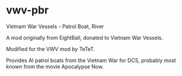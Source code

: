 # vwv-pbr
Vietnam War Vessels - Patrol Boat, River

A mod originally from EightBall, donated to Vietnam War Vessels.

Modified for the VWV mod by TeTeT.

Provides AI patrol boats from the Vietnam War for DCS, probably most known from the movie Apocalypse Now.
